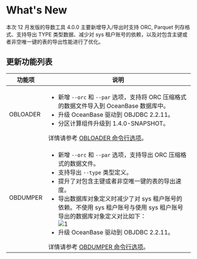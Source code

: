 # What's New

本次 12 月发版的导数工具 4.0.0 主要新增导入/导出时支持 ORC, Parquet 列存格式、支持导出 TYPE 类型数据、减少对 sys 租户账号的依赖，以及对包含主键或者非空唯一键的表的导出性能进行了优化。



## 更新功能列表



|   功能项    | 说明 |
|----------|---------|
| OBLOADER | <ul><li>新增 `--orc` 和 `--par` 选项，支持将 ORC 压缩格式的数据文件导入到 OceanBase 数据库中。 </li><li>  升级 OceanBase 驱动到 OBJDBC 2.2.11。</li><li> 分区计算组件升级到 1.4.0-SNAPSHOT。  </li> </ul> 详情请参考 [OBLOADER 命令行选项](5.OBLOADER/2.obloader-command-line-options.md)。|
| OBDUMPER | <ul><li>  新增 `--orc` 和 `--par` 选项，支持导出 ORC 压缩格式的数据文件。</li><li> 支持导出 `--type` 类型定义。</li><li>提升了对包含主键或者非空唯一键的表的导出速度。</li><li> 导出数据库对象定义时减少了对 sys 租户账号的依赖。不使用 sys 租户账号与使用 sys 租户账号导出的数据库对象定义对比如下：<br> ![1](https://obbusiness-private.oss-cn-shanghai.aliyuncs.com/doc/img/obloaderobdumper/400/400.png)</li><li>升级 OceanBase 驱动到 OBJDBC 2.2.11。</li></ul>详情请参考 [OBDUMPER 命令行选项](6.OBDUMPER/2.obdumper-command-line-options.md)。|


